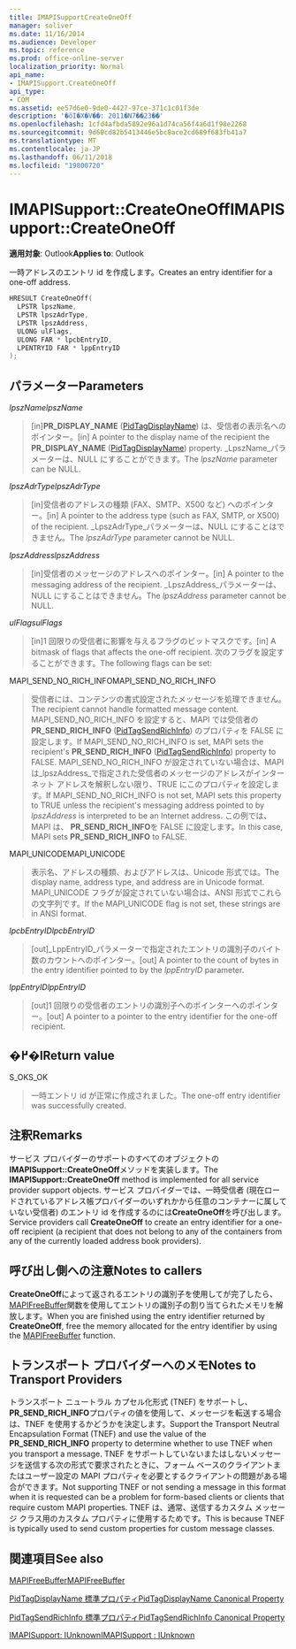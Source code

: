 ```yaml
---
title: IMAPISupportCreateOneOff
manager: soliver
ms.date: 11/16/2014
ms.audience: Developer
ms.topic: reference
ms.prod: office-online-server
localization_priority: Normal
api_name:
- IMAPISupport.CreateOneOff
api_type:
- COM
ms.assetid: ee57d6e0-9de0-4427-97ce-371c1c01f3de
description: '�ŏI�X�V��: 2011�N7��23��'
ms.openlocfilehash: 1cfd4afbda5892e96a1d74ca56f4a6d1f98e2268
ms.sourcegitcommit: 9d60cd82b5413446e5bc8ace2cd689f683fb41a7
ms.translationtype: MT
ms.contentlocale: ja-JP
ms.lasthandoff: 06/11/2018
ms.locfileid: "19800720"
---
```

# <a name="imapisupportcreateoneoff"></a><span data-ttu-id="a44c3-103">IMAPISupport::CreateOneOff</span><span class="sxs-lookup"><span data-stu-id="a44c3-103">IMAPISupport::CreateOneOff</span></span>

  
  
<span data-ttu-id="a44c3-104">**適用対象**: Outlook</span><span class="sxs-lookup"><span data-stu-id="a44c3-104">**Applies to**: Outlook</span></span> 
  
<span data-ttu-id="a44c3-105">一時アドレスのエントリ id を作成します。</span><span class="sxs-lookup"><span data-stu-id="a44c3-105">Creates an entry identifier for a one-off address.</span></span>
  
```cpp
HRESULT CreateOneOff(
  LPSTR lpszName,
  LPSTR lpszAdrType,
  LPSTR lpszAddress,
  ULONG ulFlags,
  ULONG FAR * lpcbEntryID,
  LPENTRYID FAR * lppEntryID
);
```

## <a name="parameters"></a><span data-ttu-id="a44c3-106">パラメーター</span><span class="sxs-lookup"><span data-stu-id="a44c3-106">Parameters</span></span>

 <span data-ttu-id="a44c3-107">_lpszName_</span><span class="sxs-lookup"><span data-stu-id="a44c3-107">_lpszName_</span></span>
  
> <span data-ttu-id="a44c3-108">[in]**PR_DISPLAY_NAME** ([PidTagDisplayName](pidtagdisplayname-canonical-property.md)) は、受信者の表示名へのポインター。</span><span class="sxs-lookup"><span data-stu-id="a44c3-108">[in] A pointer to the display name of the recipient the **PR_DISPLAY_NAME** ([PidTagDisplayName](pidtagdisplayname-canonical-property.md)) property.</span></span> <span data-ttu-id="a44c3-109">_LpszName_パラメーターは、NULL にすることができます。</span><span class="sxs-lookup"><span data-stu-id="a44c3-109">The  _lpszName_ parameter can be NULL.</span></span> 
    
 <span data-ttu-id="a44c3-110">_lpszAdrType_</span><span class="sxs-lookup"><span data-stu-id="a44c3-110">_lpszAdrType_</span></span>
  
> <span data-ttu-id="a44c3-111">[in]受信者のアドレスの種類 (FAX、SMTP、X500 など) へのポインター。</span><span class="sxs-lookup"><span data-stu-id="a44c3-111">[in] A pointer to the address type (such as FAX, SMTP, or X500) of the recipient.</span></span> <span data-ttu-id="a44c3-112">_LpszAdrType_パラメーターは、NULL にすることはできません。</span><span class="sxs-lookup"><span data-stu-id="a44c3-112">The  _lpszAdrType_ parameter cannot be NULL.</span></span> 
    
 <span data-ttu-id="a44c3-113">_lpszAddress_</span><span class="sxs-lookup"><span data-stu-id="a44c3-113">_lpszAddress_</span></span>
  
> <span data-ttu-id="a44c3-114">[in]受信者のメッセージのアドレスへのポインター。</span><span class="sxs-lookup"><span data-stu-id="a44c3-114">[in] A pointer to the messaging address of the recipient.</span></span> <span data-ttu-id="a44c3-115">_LpszAddress_パラメーターは、NULL にすることはできません。</span><span class="sxs-lookup"><span data-stu-id="a44c3-115">The  _lpszAddress_ parameter cannot be NULL.</span></span> 
    
 <span data-ttu-id="a44c3-116">_ulFlags_</span><span class="sxs-lookup"><span data-stu-id="a44c3-116">_ulFlags_</span></span>
  
> <span data-ttu-id="a44c3-117">[in]1 回限りの受信者に影響を与えるフラグのビットマスクです。</span><span class="sxs-lookup"><span data-stu-id="a44c3-117">[in] A bitmask of flags that affects the one-off recipient.</span></span> <span data-ttu-id="a44c3-118">次のフラグを設定することができます。</span><span class="sxs-lookup"><span data-stu-id="a44c3-118">The following flags can be set:</span></span>
    
<span data-ttu-id="a44c3-119">MAPI_SEND_NO_RICH_INFO</span><span class="sxs-lookup"><span data-stu-id="a44c3-119">MAPI_SEND_NO_RICH_INFO</span></span> 
  
> <span data-ttu-id="a44c3-120">受信者には、コンテンツの書式設定されたメッセージを処理できません。</span><span class="sxs-lookup"><span data-stu-id="a44c3-120">The recipient cannot handle formatted message content.</span></span> <span data-ttu-id="a44c3-121">MAPI_SEND_NO_RICH_INFO を設定すると、MAPI では受信者の**PR_SEND_RICH_INFO** ([PidTagSendRichInfo](pidtagsendrichinfo-canonical-property.md)) のプロパティを FALSE に設定します。</span><span class="sxs-lookup"><span data-stu-id="a44c3-121">If MAPI_SEND_NO_RICH_INFO is set, MAPI sets the recipient's **PR_SEND_RICH_INFO** ([PidTagSendRichInfo](pidtagsendrichinfo-canonical-property.md)) property to FALSE.</span></span> <span data-ttu-id="a44c3-122">MAPI_SEND_NO_RICH_INFO が設定されていない場合は、MAPI は_lpszAddress_で指定された受信者のメッセージのアドレスがインターネット アドレスを解釈しない限り、TRUE にこのプロパティを設定します。</span><span class="sxs-lookup"><span data-stu-id="a44c3-122">If MAPI_SEND_NO_RICH_INFO is not set, MAPI sets this property to TRUE unless the recipient's messaging address pointed to by  _lpszAddress_ is interpreted to be an Internet address.</span></span> <span data-ttu-id="a44c3-123">この例では、MAPI は、 **PR_SEND_RICH_INFO**を FALSE に設定します。</span><span class="sxs-lookup"><span data-stu-id="a44c3-123">In this case, MAPI sets **PR_SEND_RICH_INFO** to FALSE.</span></span> 
    
<span data-ttu-id="a44c3-124">MAPI_UNICODE</span><span class="sxs-lookup"><span data-stu-id="a44c3-124">MAPI_UNICODE</span></span> 
  
> <span data-ttu-id="a44c3-125">表示名、アドレスの種類、およびアドレスは、Unicode 形式では。</span><span class="sxs-lookup"><span data-stu-id="a44c3-125">The display name, address type, and address are in Unicode format.</span></span> <span data-ttu-id="a44c3-126">MAPI_UNICODE フラグが設定されていない場合は、ANSI 形式でこれらの文字列です。</span><span class="sxs-lookup"><span data-stu-id="a44c3-126">If the MAPI_UNICODE flag is not set, these strings are in ANSI format.</span></span>
    
 <span data-ttu-id="a44c3-127">_lpcbEntryID_</span><span class="sxs-lookup"><span data-stu-id="a44c3-127">_lpcbEntryID_</span></span>
  
> <span data-ttu-id="a44c3-128">[out]_LppEntryID_パラメーターで指定されたエントリの識別子のバイト数のカウントへのポインター。</span><span class="sxs-lookup"><span data-stu-id="a44c3-128">[out] A pointer to the count of bytes in the entry identifier pointed to by the  _lppEntryID_ parameter.</span></span> 
    
 <span data-ttu-id="a44c3-129">_lppEntryID_</span><span class="sxs-lookup"><span data-stu-id="a44c3-129">_lppEntryID_</span></span>
  
> <span data-ttu-id="a44c3-130">[out]1 回限りの受信者のエントリの識別子へのポインターへのポインター。</span><span class="sxs-lookup"><span data-stu-id="a44c3-130">[out] A pointer to a pointer to the entry identifier for the one-off recipient.</span></span>
    
## <a name="return-value"></a><span data-ttu-id="a44c3-131">�߂�l</span><span class="sxs-lookup"><span data-stu-id="a44c3-131">Return value</span></span>

<span data-ttu-id="a44c3-132">S_OK</span><span class="sxs-lookup"><span data-stu-id="a44c3-132">S_OK</span></span> 
  
> <span data-ttu-id="a44c3-133">一時エントリ id が正常に作成されました。</span><span class="sxs-lookup"><span data-stu-id="a44c3-133">The one-off entry identifier was successfully created.</span></span>
    
## <a name="remarks"></a><span data-ttu-id="a44c3-134">注釈</span><span class="sxs-lookup"><span data-stu-id="a44c3-134">Remarks</span></span>

<span data-ttu-id="a44c3-135">サービス プロバイダーのサポートのすべてのオブジェクトの**IMAPISupport::CreateOneOff**メソッドを実装します。</span><span class="sxs-lookup"><span data-stu-id="a44c3-135">The **IMAPISupport::CreateOneOff** method is implemented for all service provider support objects.</span></span> <span data-ttu-id="a44c3-136">サービス プロバイダーでは、一時受信者 (現在ロードされているアドレス帳プロバイダーのいずれかから任意のコンテナーに属していない受信者) のエントリ id を作成するのには**CreateOneOff**を呼び出します。</span><span class="sxs-lookup"><span data-stu-id="a44c3-136">Service providers call **CreateOneOff** to create an entry identifier for a one-off recipient (a recipient that does not belong to any of the containers from any of the currently loaded address book providers).</span></span> 
  
## <a name="notes-to-callers"></a><span data-ttu-id="a44c3-137">呼び出し側への注意</span><span class="sxs-lookup"><span data-stu-id="a44c3-137">Notes to callers</span></span>

<span data-ttu-id="a44c3-138">**CreateOneOff**によって返されるエントリの識別子を使用してが完了したら、 [MAPIFreeBuffer](mapifreebuffer.md)関数を使用してエントリの識別子の割り当てられたメモリを解放します。</span><span class="sxs-lookup"><span data-stu-id="a44c3-138">When you are finished using the entry identifier returned by **CreateOneOff**, free the memory allocated for the entry identifier by using the [MAPIFreeBuffer](mapifreebuffer.md) function.</span></span> 
  
## <a name="notes-to-transport-providers"></a><span data-ttu-id="a44c3-139">トランスポート プロバイダーへのメモ</span><span class="sxs-lookup"><span data-stu-id="a44c3-139">Notes to Transport Providers</span></span>

<span data-ttu-id="a44c3-140">トランスポート ニュートラル カプセル化形式 (TNEF) をサポートし、 **PR_SEND_RICH_INFO**プロパティの値を使用して、メッセージを転送する場合は、TNEF を使用するかどうかを決定します。</span><span class="sxs-lookup"><span data-stu-id="a44c3-140">Support the Transport Neutral Encapsulation Format (TNEF) and use the value of the **PR_SEND_RICH_INFO** property to determine whether to use TNEF when you transport a message.</span></span> <span data-ttu-id="a44c3-141">TNEF をサポートしていないまたはしないメッセージを送信する次の形式で要求されたときに、フォーム ベースのクライアントまたはユーザー設定の MAPI プロパティを必要とするクライアントの問題がある場合ができます。</span><span class="sxs-lookup"><span data-stu-id="a44c3-141">Not supporting TNEF or not sending a message in this format when it is requested can be a problem for form-based clients or clients that require custom MAPI properties.</span></span> <span data-ttu-id="a44c3-142">TNEF は、通常、送信するカスタム メッセージ クラス用のカスタム プロパティに使用するためです。</span><span class="sxs-lookup"><span data-stu-id="a44c3-142">This is because TNEF is typically used to send custom properties for custom message classes.</span></span> 
  
## <a name="see-also"></a><span data-ttu-id="a44c3-143">関連項目</span><span class="sxs-lookup"><span data-stu-id="a44c3-143">See also</span></span>



[<span data-ttu-id="a44c3-144">MAPIFreeBuffer</span><span class="sxs-lookup"><span data-stu-id="a44c3-144">MAPIFreeBuffer</span></span>](mapifreebuffer.md)
  
[<span data-ttu-id="a44c3-145">PidTagDisplayName 標準プロパティ</span><span class="sxs-lookup"><span data-stu-id="a44c3-145">PidTagDisplayName Canonical Property</span></span>](pidtagdisplayname-canonical-property.md)
  
[<span data-ttu-id="a44c3-146">PidTagSendRichInfo 標準プロパティ</span><span class="sxs-lookup"><span data-stu-id="a44c3-146">PidTagSendRichInfo Canonical Property</span></span>](pidtagsendrichinfo-canonical-property.md)
  
[<span data-ttu-id="a44c3-147">IMAPISupport: IUnknown</span><span class="sxs-lookup"><span data-stu-id="a44c3-147">IMAPISupport : IUnknown</span></span>](imapisupportiunknown.md)

